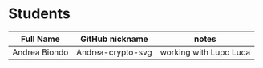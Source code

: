 # Students

| Full Name | GitHub nickname | notes |
| --------- | --------------- | ----- |
| Andrea Biondo | Andrea-crypto-svg | working with Lupo Luca |
